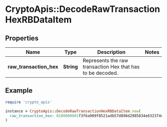 # CryptoApis::DecodeRawTransactionHexRBDataItem

## Properties

| Name | Type | Description | Notes |
| ---- | ---- | ----------- | ----- |
| **raw_transaction_hex** | **String** | Represents the raw transaction Hex that has to be decoded. |  |

## Example

```ruby
require 'crypto_apis'

instance = CryptoApis::DecodeRawTransactionHexRBDataItem.new(
  raw_transaction_hex: 0100000001f3f6a909f8521adb57d898d2985834e632374e770fd9e2b98656f1bf1fdfd427010000006b48304502203a776322ebf8eb8b58cc6ced4f2574f4c73aa664edce0b0022690f2f6f47c521022100b82353305988cb0ebd443089a173ceec93fe4dbfe98d74419ecc84a6a698e31d012103c5c1bc61f60ce3d6223a63cedbece03b12ef9f0068f2f3c4a7e7f06c523c3664ffffffff0260e31600000000001976a914977ae6e32349b99b72196cb62b5ef37329ed81b488ac063d1000000000001976a914f76bc4190f3d8e2315e5c11c59cfc8be9df747e388ac00000000
)
```

